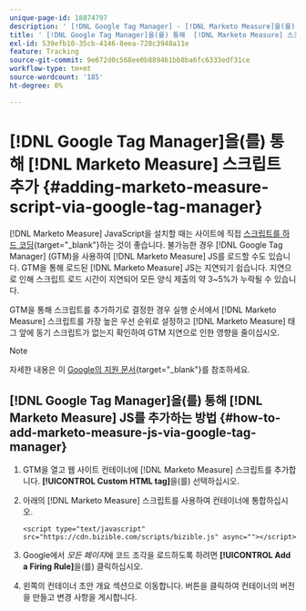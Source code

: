 ```yaml
---
unique-page-id: 18874797
description: ' [!DNL Google Tag Manager] - [!DNL Marketo Measure]을(를) 통해  [!DNL Marketo Measure] 스크립트 추가 중'
title: ' [!DNL Google Tag Manager]을(를) 통해  [!DNL Marketo Measure] 스크립트 추가'
exl-id: 539efb10-35cb-4146-8eea-728c3948a11e
feature: Tracking
source-git-commit: 9e672d0c568ee0b889461bb8ba6fc6333edf31ce
workflow-type: tm+mt
source-wordcount: '185'
ht-degree: 0%

---
```


# [!DNL Google Tag Manager]을(를) 통해 [!DNL Marketo Measure] 스크립트 추가 {#adding-marketo-measure-script-via-google-tag-manager}

[!DNL Marketo Measure] JavaScript을 설치할 때는 사이트에 직접 [스크립트를 하드 코딩](/help/marketo-measure-tracking/setting-up-tracking/adding-marketo-measure-script.md){target="_blank"}하는 것이 좋습니다. 불가능한 경우 [!DNL Google Tag Manager] (GTM)을 사용하여 [!DNL Marketo Measure] JS를 로드할 수도 있습니다. GTM을 통해 로드된 [!DNL Marketo Measure] JS는 지연되기 쉽습니다. 지연으로 인해 스크립트 로드 시간이 지연되어 모든 양식 제출의 약 3~5%가 누락될 수 있습니다.

GTM을 통해 스크립트를 추가하기로 결정한 경우 실행 순서에서 [!DNL Marketo Measure] 스크립트를 가장 높은 우선 순위로 설정하고 [!DNL Marketo Measure] 태그 앞에 동기 스크립트가 없는지 확인하여 GTM 지연으로 인한 영향을 줄이십시오.

>[!NOTE]
>
>자세한 내용은 이 [Google의 지원 문서](https://support.google.com/tagmanager/answer/2772421?hl=en){target="_blank"}를 참조하세요.

## [!DNL Google Tag Manager]을(를) 통해 [!DNL Marketo Measure] JS를 추가하는 방법 {#how-to-add-marketo-measure-js-via-google-tag-manager}

1. GTM을 열고 웹 사이트 컨테이너에 [!DNL Marketo Measure] 스크립트를 추가합니다. **[!UICONTROL Custom HTML tag]**&#x200B;을(를) 선택하십시오.

1. 아래의 [!DNL Marketo Measure] 스크립트를 사용하여 컨테이너에 통합하십시오.

   `<script type="text/javascript" src="https://cdn.bizible.com/scripts/bizible.js" async=""></script>`

1. Google에서 *모든 페이지*&#x200B;에 코드 조각을 로드하도록 하려면 **[!UICONTROL Add a Firing Rule]**&#x200B;을(를) 클릭하십시오.

1. 왼쪽의 컨테이너 초안 개요 섹션으로 이동합니다. 버튼을 클릭하여 컨테이너의 버전을 만들고 변경 사항을 게시합니다.
